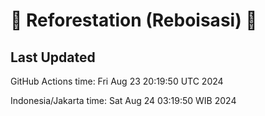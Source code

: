 
# 🌳 Reforestation (Reboisasi) 🌲

## Last Updated

GitHub Actions time: Fri Aug 23 20:19:50 UTC 2024

Indonesia/Jakarta time: Sat Aug 24 03:19:50 WIB 2024
